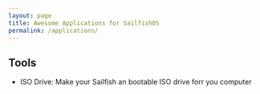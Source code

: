 ```yaml
---
layout: page
title: Awesome Applications for SailfishOS
permalink: /applications/
---
```


## Tools

- ISO Drive: Make your Sailfish an bootable ISO drive forr you computer
